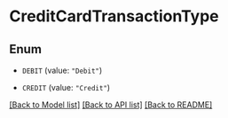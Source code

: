 # CreditCardTransactionType

## Enum


* `DEBIT` (value: `"Debit"`)

* `CREDIT` (value: `"Credit"`)


[[Back to Model list]](../README.md#documentation-for-models) [[Back to API list]](../README.md#documentation-for-api-endpoints) [[Back to README]](../README.md)


